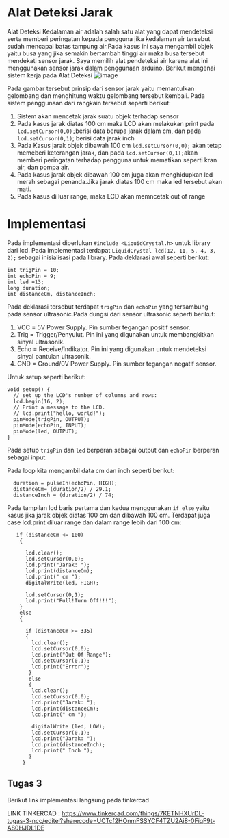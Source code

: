 # Alat Deteksi Jarak

Alat Deteksi Kedalaman air adalah salah satu alat yang dapat mendeteksi serta memberi peringatan kepada pengguna jika kedalaman air tersebut sudah mencapai batas tampung air.Pada kasus ini saya mengambil objek yaitu busa yang jika semakin bertambah tinggi air maka busa tersebut mendekati sensor jarak. Saya memilih alat pendeteksi air karena alat ini menggunakan sensor jarak dalam penggunaan arduino. Berikut mengenai sistem kerja pada Alat Deteksi
![image](https://user-images.githubusercontent.com/73892020/113332676-b1380180-934b-11eb-91a7-0d1c4f910ab5.png)

Pada gambar tersebut prinsip dari sensor jarak yaitu memantulkan gelombang dan menghitung waktu gelombang tersebut kembali. Pada sistem penggunaan dari rangkain tersebut seperti berikut:

1. Sistem akan mencetak jarak suatu objek terhadap sensor
2. Pada kasus jarak diatas 100 cm maka LCD akan melakukan print pada `lcd.setCursor(0,0);`berisi data berupa jarak dalam cm, dan pada `lcd.setCursor(0,1)`; berisi data jarak inch
3. Pada Kasus jarak objek dibawah 100 cm `lcd.setCursor(0,0);` akan tetap memeberi keterangan jarak, dan pada `lcd.setCursor(0,1);`akan memberi peringatan terhadap pengguna untuk mematikan seperti kran air, dan pompa air.
4. Pada kasus jarak objek dibawah 100 cm juga akan menghidupkan led merah sebagai penanda.Jika jarak diatas 100 cm maka led tersebut akan mati.
5. Pada kasus di luar range, maka LCD akan memncetak out of range

# Implementasi

Pada implementasi diperlukan `#include <LiquidCrystal.h>` untuk library dari lcd. Pada implementasi terdapat `LiquidCrystal lcd(12, 11, 5, 4, 3, 2);` sebagai inisialisasi pada library. Pada deklarasi awal seperti berikut:
```
int trigPin = 10;
int echoPin = 9;
int led =13;
long duration;
int distanceCm, distanceInch;
```

Pada deklarasi tersebut terdapat `trigPin` dan `echoPin` yang tersambung pada sensor ultrasonic.Pada dungsi dari sensor ultrasonic seperti berikut:
1. VCC = 5V Power Supply. Pin sumber tegangan positif sensor.
2. Trig = Trigger/Penyulut. Pin ini yang digunakan untuk membangkitkan sinyal ultrasonik.
3. Echo = Receive/Indikator. Pin ini yang digunakan untuk mendeteksi sinyal pantulan ultrasonik.
4. GND = Ground/0V Power Supply. Pin sumber tegangan negatif sensor.

Untuk setup seperti berikut:
```
void setup() {
  // set up the LCD's number of columns and rows:
  lcd.begin(16, 2);
  // Print a message to the LCD.
  // lcd.print("hello, world!");
  pinMode(trigPin, OUTPUT);
  pinMode(echoPin, INPUT);
  pinMode(led, OUTPUT);
}
```
Pada setup `trigPin` dan `led` berperan sebagai output dan `echoPin` berperan sebagai input.

Pada loop kita mengambil data cm dan inch seperti berikut:
```
  duration = pulseIn(echoPin, HIGH);
  distanceCm= (duration/2) / 29.1;
  distanceInch = (duration/2) / 74;
```

Pada tampilan lcd baris pertama dan kedua menggunakan `if else` yaitu kasus jika jarak objek diatas 100 cm dan dibawah 100 cm. Terdapat juga case lcd.print diluar range dan dalam range lebih dari 100 cm:
```
   if (distanceCm <= 100)
	{
     
      lcd.clear();  
      lcd.setCursor(0,0);
  	  lcd.print("Jarak: ");
      lcd.print(distanceCm);
      lcd.print(" cm ");
	  digitalWrite(led, HIGH);
      
      lcd.setCursor(0,1);
      lcd.print("Full!Turn Off!!!");
	}
    else
    {
      
      if (distanceCm >= 335)
      {
        lcd.clear();
        lcd.setCursor(0,0);
        lcd.print("Out Of Range");
        lcd.setCursor(0,1);
        lcd.print("Error");
       }
       else
       { 
        lcd.clear();
        lcd.setCursor(0,0);
  	    lcd.print("Jarak: ");
        lcd.print(distanceCm);
        lcd.print(" cm ");
    
        digitalWrite (led, LOW);
        lcd.setCursor(0,1);
	    lcd.print("Jarak: ");
        lcd.print(distanceInch);
        lcd.print(" Inch ");
       }
     }
```

## Tugas 3

Berikut link implementasi langsung pada tinkercad

LINK TINKERCAD : https://www.tinkercad.com/things/7KETNHXUrDL-tugas-3-ncc/editel?sharecode=UCTcf2HOnmFSSYCF4TZU2Ai8-0FiqF9t-A80HJDL1DE
